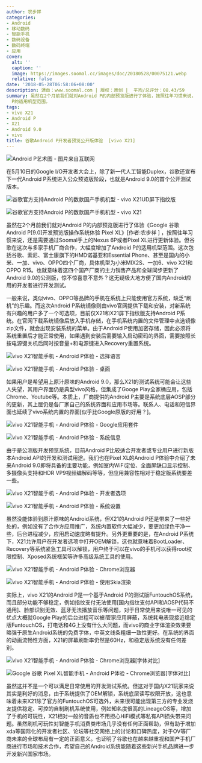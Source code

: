 ```yaml
---
author: 农步祥
categories:
- Android
- 移动数码
- 智能手机
- 数码设备
- 数码终端
- 应用
cover:
  alt: ''
  caption: ''
  image: https://images.soomal.cc/images/doc/20180528/00075121.webp
  relative: false
date: '2018-05-28T06:58:06+08:00'
description: 源自：www.soomal.com | 版权：原创 |  平均/总评分：08.43/59
summary: 虽然在2个月前我们就对Android P的内部预览版进行了体验，按照往年习惯来说，还是需要通过Soomal手上的Nexus 6P或者Pixel XL进行更新体验。但谷歌在这次有些反常规地与多家手机厂商合作，大幅度增加了Android
  P的适用机型范围。
tags:
- vivo X21
- Android P
- X21
- Android 9.0
- vivo
title: 谷歌Android P开发者预览公开版体验  [vivo X21]
---
```


![Android P艺术图 - 图片来自互联网](https://images.soomal.cc/images/doc/20180528/00075108.webp)



在5月10日的Google I/O开发者大会上，除了新一代人工智能Duplex，谷歌还宣布下一代Android P系统进入公众预览版阶段，也就是Android 9.0的首个公开测试版本。



![谷歌官方支持Android P的数款国产手机机型 - vivo X21UD屏下指纹版](https://images.soomal.cc/images/doc/20180528/00075109_01.webp)



![谷歌官方支持Android P的数款国产手机机型 - vivo X21](https://images.soomal.cc/images/doc/20180528/00075110_01.webp)



虽然在2个月前我们就对Android P的内部预览版进行了体验《Google 谷歌 Android P[9.0]开发预览版操作系统体验 Pixel XL》[作者:农步祥 ]
，按照往年习惯来说，还是需要通过Soomal手上的Nexus 6P或者Pixel XL进行更新体验。但谷歌在这次与多家手机厂商合作，大幅度增加了Android P的适用机型范围。这次包括谷歌、索尼、富士康旗下的HMD诺基亚和Essential Phone、甚至是国内的小米、一加、vivo、OPPO四个厂商，具体机型为小米MIX2S、一加6、vivo X21和OPPO R15。也就意味着这四个国产厂商的主力销售产品和全球同步更新了Android 9.0的公测版，惊不惊喜意不意外？这无疑极大地方便了国内Android应用的开发者进行开发测试。



一般来说，类似vivo、OPPO等品牌的手机在系统上只能使用官方系统，缺乏“刷机”的乐趣。而这次Android P系统镜像则由vivo官网提供下载和安装，对新系统有兴趣的用户多了一个可选项，目前仅X21和X21屏下指纹版支持Android P系统。在官网下载系统镜像后放入手机存储，在手机系统内置的文件管理中点选镜像zip文件，就会出现安装系统的菜单。由于Android P使用加密存储，因此必须将系统重置后才能正常使用，如果遇到安装后需要输入启动密码的界面，需要按照长按电源键关机后同时按音量+和电源键进入Recovery重置系统。



![vivo X21智能手机  - Android P体验 - 选择语言](https://images.soomal.cc/images/doc/20180528/00075111_01.webp)



![vivo X21智能手机  - Android P体验 - 桌面](https://images.soomal.cc/images/doc/20180528/00075112_01.webp)



如果用户是希望用上原汁原味的Android 9.0，那么X21的测试系统可能会让这些人失望，其用户界面仍是典型vivo风格，但集成了Googe Play全家桶应用，包括Chrome、Youtube等。本质上，厂商提供的Android P主要是系统底层AOSP部分的更新，其上层仍是各厂家自己的系统界面和应用市场等。联系人、电话和短信界面也延续了vivo系统内置的界面[似乎比Google原版的好用？]。



![vivo X21智能手机  - Android P体验 - Google应用套件](https://images.soomal.cc/images/doc/20180528/00075113_01.webp)



![vivo X21智能手机  - Android P体验 - 系统信息](https://images.soomal.cc/images/doc/20180528/00075114_01.webp)



由于是公测版开发预览系统，目前Android P比较适合开发者或专业用户进行新版本Android API的开发和测试用途。我们也在Pixel XL的Android P体验中介绍了未来Android 9.0即将具备的主要功能，例如室内WiFi定位、全面屏缺口显示控制、多摄像头支持和HDR VP9视频编解码等等，但应用兼容性相对于稳定版系统要差一些。



![vivo X21智能手机  - Android P体验 - 开发者选项](https://images.soomal.cc/images/doc/20180528/00075115_01.webp)



![vivo X21智能手机  - Android P体验 - 系统设置](https://images.soomal.cc/images/doc/20180528/00075116_01.webp)



虽然没能体验到原汁原味的Android系统，但X21的Android P还是带来了一些好处的，例如没有了合作方应用推广，系统内置软件大幅减少，要更加绿色干净一些，后台进程减少，应用启动速度略有提升。另外更重要的是，在Android P系统下，X21允许用户在开发者选项中打开OEM解锁，这也就意味着BootLoader、Recovery等系统紧急工具可以解锁，用户终于可以在vivo的手机可以获得root权限控制、Xposed系统框架等许多高级系统工具的使用。



![vivo X21智能手机  - Android P体验 - Chrome浏览器](https://images.soomal.cc/images/doc/20180528/00075117_01.webp)



![vivo X21智能手机  - Android P体验 - 使用Skia渲染](https://images.soomal.cc/images/doc/20180528/00075118_01.webp)



实际上，vivo X21的Android P是一个基于Android P的测试版FuntouchOS系统，而且部分功能不够稳定，例如指纹支付无法使用[国内指纹支付API和AOSP代码不通用]、脸部识别无效、蓝牙无法播放音乐等问题，对于日常使用来说唯一可见的优点大概就Google Play的后台进程可以被i管家应用屏蔽，系统耗电表现接近稳定版FuntouchOS，打电话和4G上没有什么大问题，而vivo的商业字体渲染效果要略强于原生Android系统的免费字体，中英文线条粗细一致性更好。在系统的界面的动画流畅性方面，X21的屏幕刷新率仍然是60Hz，和稳定版系统没有任何差别。



![vivo X21智能手机  - Android P体验 - Chrome浏览器[字体对比]](https://images.soomal.cc/images/doc/20180528/00075119_01.webp)



![Google 谷歌 Pixel XL智能手机  - Android P体验 - Chrome浏览器[字体对比]](https://images.soomal.cc/images/doc/20180528/00075120_01.webp)



虽然这并不是一个可以满足日常使用的开发测试系统。但这对于国内X21玩家来说其实是利好的消息，由于系统提供了OEM解锁，系统底层读写权限开放，这也意味着未来X21除了官方的FuntouchOS可选外，未来很可能出现第三方的专业发烧友提供稳定、可控的自制刷机系统使用，例如知名度很高的LineageOS等，增加了手机的可玩性，X21相对一般的音质也不用担心HiFi模式等私有API损失带来问题。虽然刷机可玩性对智能手机消费类市场几乎没有任何正面帮助，但有助于增加xda等国际化的开发者社区、论坛等社交网络上的讨论和口碑热度，对于OV等厂商未来的全球布局有一定的正面意义。也证明了谷歌也在越来越重视和国产手机厂商进行市场和技术合作，希望自己的Android系统能随着这些新兴手机品牌进一步开发新兴国家市场。